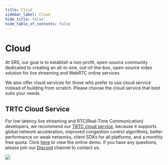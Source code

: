 ```yaml
---
title: Cloud
sidebar_label: Cloud
hide_title: false
hide_table_of_contents: false
---
```


# Cloud

At SRS, our goal is to establish a non-profit, open-source community dedicated to creating an all-in-one, 
out-of-the-box, open-source video solution for live streaming and WebRTC online services.

We also offer cloud services for those who prefer to use cloud service instead of building from scratch. 
Please choose the cloud service that best suits your needs.

## TRTC Cloud Service

For low latency live streaming and RTC(Real-Time Communication) developers, we recommend our 
[TRTC cloud service](https://ossrs.io/trtc/real-time-communication/NA?utm_source=Community&utm_medium=ossrs&utm_campaign=OBS-WHIP-TRTC&_channel_track_key=sueyNMbu), 
because it supports global network acceleration, improved congestion control algorithms, better performance on weak networks, 
client SDKs for all platforms, and a monthly free quota. Click [here](https://ossrs.io/trtc/demo?utm_source=community&utm_medium=ossrs&utm_campaign=OBS-WHIP-TRTC&_channel_track_key=lfJKyOlF)
to view the online demo. If you have any questions, please join our [Discord](https://discord.gg/DCCH6HyhuT) channel
to contact us.

![](https://ossrs.io/gif/v1/sls.gif?site=ossrs.io&path=/lts/doc/en/v6/cloud)
